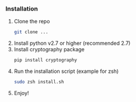 ### Installation
1. Clone the repo
   ```sh
   git clone ...
    ```
2. Install python v2.7 or higher (recommended 2.7)
3. Install cryptography package
   ```sh
   pip install cryptography
   ```
4. Run the installation script (example for zsh)
   ```sh
   sudo zsh install.sh
   ```
5. Enjoy!
